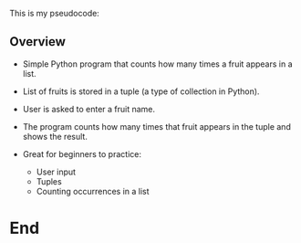 This is my pseudocode:

## Overview

* Simple Python program that counts how many times a fruit appears in a list.

* List of fruits is stored in a tuple (a type of collection in Python).

* User is asked to enter a fruit name.

* The program counts how many times that fruit appears in the tuple and shows the result.

* Great for beginners to practice:
    * User input 
    * Tuples 
    * Counting occurrences in a list

# End